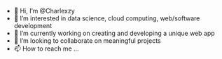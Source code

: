 - 👋 Hi, I’m @Charlexzy
- 👀 I’m interested in data science, cloud computing, web/software development
- 🌱 I’m currently working on creating and developing a unique web app
- 💞️ I’m looking to collaborate on meaningful projects
- 📫 How to reach me ...

<!---
Charlexzy/Charlexzy is a ✨ special ✨ repository because its `README.md` (this file) appears on your GitHub profile.
You can click the Preview link to take a look at your changes.
--->
